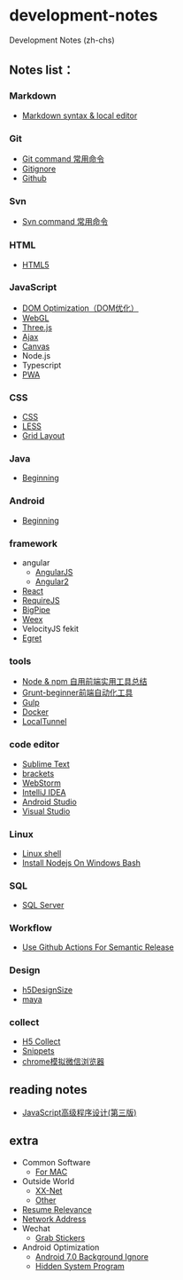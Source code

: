 # development-notes
Development Notes (zh-chs)

## Notes list：
### Markdown
* [Markdown syntax & local editor](./notes/markdown/markdown.md)

### Git
* [Git command 常用命令](./notes/git/git_command.md)
* [Gitignore](./notes/git/gitignore.md)
* [Github](./notes/git/github.md)

### Svn
* [Svn command 常用命令](./notes/svn/svn_command.md)

### HTML
* [HTML5](./notes/html/html5.md)

### JavaScript
* [DOM Optimization（DOM优化）](./notes/javascript/DOM_Optimization.md)
* [WebGL](./notes/javascript/webgl.md)
* [Three.js](./notes/javascript/threejs.md)
* [Ajax](./notes/javascript/Ajax.md)
* [Canvas](./notes/javascript/Canvas.md)
* Node.js
* Typescript
* [PWA](./notes/javascript/pwa.md)

### CSS
* [CSS](./notes/css/css.md)
* [LESS](./notes/css/less.md)
* [Grid Layout](./notes/css/gridLayout.md)

### Java
* [Beginning](./notes/java/beginning.md)

### Android
* [Beginning](./notes/android/beginning.md)

### framework
* angular 
    * [AngularJS](./notes/framework/AngularJS.md)
    * [Angular2](./notes/framework/Angular2.md)
* [React](./notes/framework/React.md)
* [RequireJS](./notes/framework/requireJS.md)
* [BigPipe](./notes/framework/BigPipe.md)
* [Weex](./notes/framework/weex.md)
* VelocityJS fekit
* [Egret](./notes/framework/Egret.md)

### tools
* [Node & npm 自用前端实用工具总结](./notes/tools/node(front-end).md)
* [Grunt-beginner前端自动化工具](./notes/tools/grunt.md)
* [Gulp](./notes/tools/gulp.md)
* [Docker](./notes/tools/docker.md)
* [LocalTunnel](./notes/tools/localtunnel.md)

### code editor
* [Sublime Text](./notes/code_editor/Sublime_Text_3.md)
* [brackets](./notes/code_editor/brackets.md)
* [WebStorm](./notes/code_editor/Web_Storm.md)
* [IntelliJ IDEA](./notes/code_editor/IDEA.md)
* [Android Studio](./notes/code_editor/Android_Studio.md)
* [Visual Studio](./notes/code_editor/Visual_Studio.md)

### Linux
* [Linux shell](./notes/Linux/Linux_shell.md)
* [Install Nodejs On Windows Bash](./notes/Linux/install_nodejs_on_windows_bash.md)

### SQL
* [SQL Server](./notes/sql/SQLServer.md)

### Workflow
* [Use Github Actions For Semantic Release](notes/workflows/USE_GITHUB_ACTIONS_FOR_SEMANTIC_RELEASE.md)

### Design
* [h5DesignSize](./notes/design/h5DesignSize.md)
* [maya](./notes/design/3d/maya.md)

### collect
* [H5 Collect](./notes/collect/H5Collect.md)
* [Snippets](./notes/collect/snippets.md)
* [chrome模拟微信浏览器](./notes/collect/chromeFakeWechatBrowser.md)

## reading notes
* [JavaScript高级程序设计(第三版)](./readingNotes/JavaScript高级程序设计.md)

## extra
* Common Software
	* [For MAC](./extra/System_Installation/Common_Software_For_MAC.md)
* Outside World
  * [XX-Net](./extra/Outside_World/XX-Net.md)
  * [Other](./extra/Outside_World/Other.md)
* [Resume Relevance](./extra/Resume_Relevance.md)
* [Network Address](./extra/Network_Address.md)
* Wechat
  * [Grab Stickers](./extra/Wechat/Grab_Stickers.md)
* Android Optimization
  * [Android 7.0 Background Ignore](./extra/Android_Optimization/Android_7.0_Background_Ignore.md)
  * [Hidden System Program](./extra/Android_Optimization/Hidden_System_Program.md)
  
